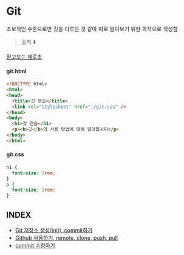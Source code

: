 # Git

초보적인 수준으로만 깃을 다루는 것 같아 따로 알아보기 위한 목적으로 작성함

> 출처 ⬇️

[믿고보는 제로초](https://www.zerocho.com/category/Git)

#### git.html

```html
<!DOCTYPE html>
<html>
<head>
  <title>깃 연습</title>
  <link rel="stylesheet" href="./git.css" />
</head>
<body>
  <h1>깃 연습</h1>
  <p><b>깃</b>의 사용 방법에 대해 알아봅시다</p>
</body>
</html>
```

#### git.css
```css
h1 {
  font-size: 2rem;
}
p {
  font-size: 1rem;
}
```

## INDEX

- [Git 저장소 생성(init), commit하기](./init-commit.md)
- [Github 사용하기, remote, clone, push, pull](./remote-clone-push-pull.md)
- [commit 수정하기](./diff-checkout-revert-reset.md)
